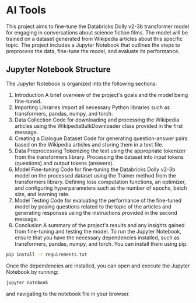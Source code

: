 # AI Tools

This project aims to fine-tune the Databricks Dolly v2-3b transformer model for engaging in conversations about science fiction films. The model will be trained on a dataset generated from Wikipedia articles about this specific topic.
The project includes a Jupyter Notebook that outlines the steps to preprocess the data, fine-tune the model, and evaluate its performance.

## Jupyter Notebook Structure
The Jupyter Notebook is organized into the following sections:

1. Introduction
   A brief overview of the project's goals and the model being fine-tuned.
2. Importing Libraries
   Import all necessary Python libraries such as transformers, pandas, numpy, and torch.
3. Data Collection
   Code for downloading and processing the Wikipedia articles using the WikipediaBulkDownloader class provided in the first message.
4. Creating a Dialogue Dataset
   Code for generating question-answer pairs based on the Wikipedia articles and storing them in a text file.
5. Data Preprocessing
   Tokenizing the text using the appropriate tokenizer from the transformers library.
   Processing the dataset into input tokens (questions) and output tokens (answers).
6. Model Fine-tuning
   Code for fine-tuning the Databricks Dolly v2-3b model on the processed dataset using the Trainer method from the transformers library.
   Defining loss computation functions, an optimizer, and configuring hyperparameters such as the number of epochs, batch size, and learning rate.
7. Model Testing
   Code for evaluating the performance of the fine-tuned model by posing questions related to the topic of the articles and generating responses using the instructions provided in the second message.
8. Conclusion
   A summary of the project's results and any insights gained from fine-tuning and testing the model.
   To run the Jupyter Notebook, ensure that you have the necessary dependencies installed, such as transformers, pandas, numpy, and torch. You can install them using pip:

```bash
pip install -r requirements.txt
```

Once the dependencies are installed, you can open and execute the Jupyter Notebook by running:

```bash
jupyter notebook
```

and navigating to the notebook file in your browser.